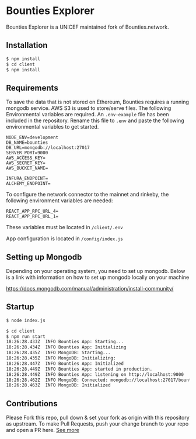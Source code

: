 # Bounties Explorer
Bounties Explorer is a UNICEF maintained fork of Bounties.network.

## Installation

```sh
$ npm install
$ cd client
$ npm install
```

## Requirements

To save the data that is not stored on Ethereum, Bounties requires a running mongodb service. AWS S3 is used to store/serve files.
The following Environmental variables are required. An ```.env-example``` file has been included in the repository. Rename this file to ```.env``` and paste the following environmental variables to get started.

```
NODE_ENV=development
DB_NAME=bounties
DB_URL=mongodb://localhost:27017
SERVER_PORT=9000
AWS_ACCESS_KEY=
AWS_SECRET_KEY=
AWS_BUCKET_NAME=

INFURA_ENDPOINT=
ALCHEMY_ENDPOINT=
```

To configure the network connector to the mainnet and rinkeby, the following environment variables are needed:

```
REACT_APP_RPC_URL_4=
REACT_APP_RPC_URL_1=
```
These variables must be located in `/client/.env`

App configuration is located in   `/config/index.js`

## Setting up Mongodb
Depending on your operating system, you need to set up mongodb. 
Below is a link with information on how to set up mongodb locally on your machine

https://docs.mongodb.com/manual/administration/install-community/

## Startup

```sh
$ node index.js
```

```sh
$ cd client
$ npm run start
18:26:28.433Z  INFO Bounties App: Starting...
18:26:28.434Z  INFO Bounties App: Initializing
18:26:28.435Z  INFO MongoDB: Starting...
18:26:28.435Z  INFO MongoDB: Initializing:
18:26:28.447Z  INFO Bounties App: Initialized
18:26:28.449Z  INFO Bounties App: started in production.
18:26:28.449Z  INFO Bounties App: listening on http://localhost:9000
18:26:28.462Z  INFO MongoDB: Connected: mongodb://localhost:27017/bounties
18:26:28.463Z  INFO MongoDB: Initialized
```

## Contributions
Please Fork this repo, pull down & set your fork as origin with this repository as upstream. To make Pull Requests, push your change branch to your repo and open a PR here. [See more](https://github.com/unicef/juniper-portfolio/tree/develop/contributing)



